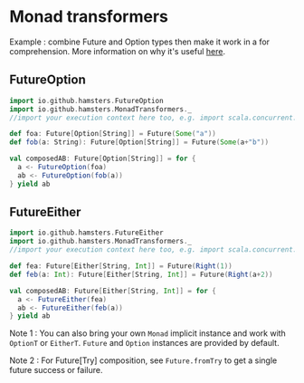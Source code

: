 #  Monad transformers

Example : combine Future and Option types then make it work in a for comprehension.
More information on why it's useful [here](http://loicdescotte.github.io/posts/scala-compose-option-future/).

## FutureOption

```scala
import io.github.hamsters.FutureOption
import io.github.hamsters.MonadTransformers._
//import your execution context here too, e.g. import scala.concurrent.ExecutionContext.Implicits.global

def foa: Future[Option[String]] = Future(Some("a"))
def fob(a: String): Future[Option[String]] = Future(Some(a+"b"))

val composedAB: Future[Option[String]] = for {
  a <- FutureOption(foa)
  ab <- FutureOption(fob(a))
} yield ab
```

## FutureEither

```scala
import io.github.hamsters.FutureEither
import io.github.hamsters.MonadTransformers._
//import your execution context here too, e.g. import scala.concurrent.ExecutionContext.Implicits.global

def fea: Future[Either[String, Int]] = Future(Right(1))
def feb(a: Int): Future[Either[String, Int]] = Future(Right(a+2))

val composedAB: Future[Either[String, Int]] = for {
  a <- FutureEither(fea)
  ab <- FutureEither(feb(a))
} yield ab
```

Note 1 : You can also bring your own `Monad` implicit instance and work with `OptionT` or `EitherT`. 
`Future` and `Option` instances are provided by default.

Note 2 : For Future[Try] composition, see `Future.fromTry` to get a single future success or failure.
